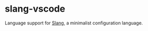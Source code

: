 # slang-vscode

Language support for [Slang](https://github.com/rensoftworks/slang), a minimalist configuration language.
